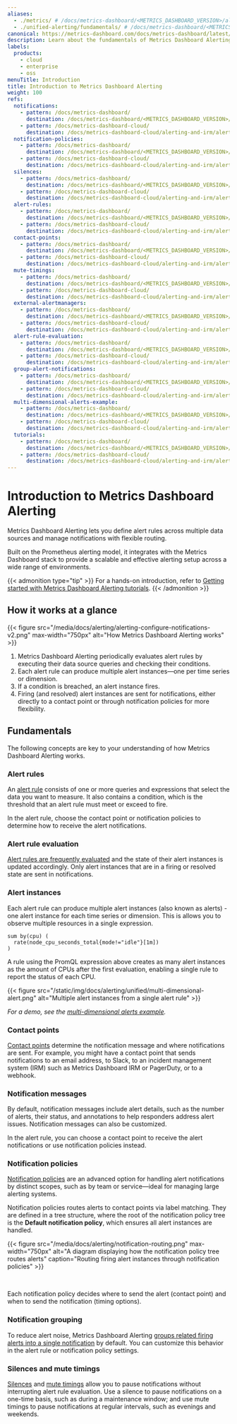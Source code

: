 ```yaml
---
aliases:
  - ./metrics/ # /docs/metrics-dashboard/<METRICS_DASHBOARD_VERSION>/alerting/metrics/
  - ./unified-alerting/fundamentals/ # /docs/metrics-dashboard/<METRICS_DASHBOARD_VERSION>/alerting/unified-alerting/fundamentals/
canonical: https://metrics-dashboard.com/docs/metrics-dashboard/latest/alerting/fundamentals/
description: Learn about the fundamentals of Metrics Dashboard Alerting as well as the key features it offers
labels:
  products:
    - cloud
    - enterprise
    - oss
menuTitle: Introduction
title: Introduction to Metrics Dashboard Alerting
weight: 100
refs:
  notifications:
    - pattern: /docs/metrics-dashboard/
      destination: /docs/metrics-dashboard/<METRICS_DASHBOARD_VERSION>/alerting/fundamentals/notifications/
    - pattern: /docs/metrics-dashboard-cloud/
      destination: /docs/metrics-dashboard-cloud/alerting-and-irm/alerting/fundamentals/notifications/
  notification-policies:
    - pattern: /docs/metrics-dashboard/
      destination: /docs/metrics-dashboard/<METRICS_DASHBOARD_VERSION>/alerting/fundamentals/notifications/notification-policies/
    - pattern: /docs/metrics-dashboard-cloud/
      destination: /docs/metrics-dashboard-cloud/alerting-and-irm/alerting/fundamentals/notifications/notification-policies/
  silences:
    - pattern: /docs/metrics-dashboard/
      destination: /docs/metrics-dashboard/<METRICS_DASHBOARD_VERSION>/alerting/configure-notifications/create-silence/
    - pattern: /docs/metrics-dashboard-cloud/
      destination: /docs/metrics-dashboard-cloud/alerting-and-irm/alerting/configure-notifications/create-silence/
  alert-rules:
    - pattern: /docs/metrics-dashboard/
      destination: /docs/metrics-dashboard/<METRICS_DASHBOARD_VERSION>/alerting/fundamentals/alert-rules/
    - pattern: /docs/metrics-dashboard-cloud/
      destination: /docs/metrics-dashboard-cloud/alerting-and-irm/alerting/fundamentals/alert-rules/
  contact-points:
    - pattern: /docs/metrics-dashboard/
      destination: /docs/metrics-dashboard/<METRICS_DASHBOARD_VERSION>/alerting/fundamentals/notifications/contact-points/
    - pattern: /docs/metrics-dashboard-cloud/
      destination: /docs/metrics-dashboard-cloud/alerting-and-irm/alerting/fundamentals/notifications/contact-points/
  mute-timings:
    - pattern: /docs/metrics-dashboard/
      destination: /docs/metrics-dashboard/<METRICS_DASHBOARD_VERSION>/alerting/configure-notifications/mute-timings/
    - pattern: /docs/metrics-dashboard-cloud/
      destination: /docs/metrics-dashboard-cloud/alerting-and-irm/alerting/configure-notifications/mute-timings/
  external-alertmanagers:
    - pattern: /docs/metrics-dashboard/
      destination: /docs/metrics-dashboard/<METRICS_DASHBOARD_VERSION>/alerting/set-up/configure-alertmanager/
    - pattern: /docs/metrics-dashboard-cloud/
      destination: /docs/metrics-dashboard-cloud/alerting-and-irm/alerting/set-up/configure-alertmanager/
  alert-rule-evaluation:
    - pattern: /docs/metrics-dashboard/
      destination: /docs/metrics-dashboard/<METRICS_DASHBOARD_VERSION>/alerting/fundamentals/alert-rules/rule-evaluation/
    - pattern: /docs/metrics-dashboard-cloud/
      destination: /docs/metrics-dashboard-cloud/alerting-and-irm/alerting/fundamentals/alert-rules/rule-evaluation/
  group-alert-notifications:
    - pattern: /docs/metrics-dashboard/
      destination: /docs/metrics-dashboard/<METRICS_DASHBOARD_VERSION>/alerting/fundamentals/notifications/group-alert-notifications/
    - pattern: /docs/metrics-dashboard-cloud/
      destination: /docs/metrics-dashboard-cloud/alerting-and-irm/alerting/fundamentals/notifications/group-alert-notifications/
  multi-dimensional-alerts-example:
    - pattern: /docs/metrics-dashboard/
      destination: /docs/metrics-dashboard/<METRICS_DASHBOARD_VERSION>/alerting/best-practices/multi-dimensional-alerts/
    - pattern: /docs/metrics-dashboard-cloud/
      destination: /docs/metrics-dashboard-cloud/alerting-and-irm/alerting/best-practices/multi-dimensional-alerts/
  tutorials:
    - pattern: /docs/metrics-dashboard/
      destination: /docs/metrics-dashboard/<METRICS_DASHBOARD_VERSION>/alerting/best-practices/tutorials/
    - pattern: /docs/metrics-dashboard-cloud/
      destination: /docs/metrics-dashboard-cloud/alerting-and-irm/alerting/best-practices/tutorials/
---
```


# Introduction to Metrics Dashboard Alerting

Metrics Dashboard Alerting lets you define alert rules across multiple data sources and manage notifications with flexible routing.

Built on the Prometheus alerting model, it integrates with the Metrics Dashboard stack to provide a scalable and effective alerting setup across a wide range of environments.

{{< admonition type="tip" >}}
For a hands-on introduction, refer to [Getting started with Metrics Dashboard Alerting tutorials](ref:tutorials).
{{< /admonition  >}}

## How it works at a glance

{{< figure src="/media/docs/alerting/alerting-configure-notifications-v2.png" max-width="750px" alt="How Metrics Dashboard Alerting works" >}}

1. Metrics Dashboard Alerting periodically evaluates alert rules by executing their data source queries and checking their conditions.
1. Each alert rule can produce multiple alert instances—one per time series or dimension.
1. If a condition is breached, an alert instance fires.
1. Firing (and resolved) alert instances are sent for notifications, either directly to a contact point or through notification policies for more flexibility.

## Fundamentals

The following concepts are key to your understanding of how Metrics Dashboard Alerting works.

### Alert rules

An [alert rule](ref:alert-rules) consists of one or more queries and expressions that select the data you want to measure. It also contains a condition, which is the threshold that an alert rule must meet or exceed to fire.

In the alert rule, choose the contact point or notification policies to determine how to receive the alert notifications.

### Alert rule evaluation

[Alert rules are frequently evaluated](ref:alert-rule-evaluation) and the state of their alert instances is updated accordingly. Only alert instances that are in a firing or resolved state are sent in notifications.

### Alert instances

Each alert rule can produce multiple alert instances (also known as alerts) - one alert instance for each time series or dimension. This is allows you to observe multiple resources in a single expression.

```promql
sum by(cpu) (
  rate(node_cpu_seconds_total{mode!="idle"}[1m])
)
```

A rule using the PromQL expression above creates as many alert instances as the amount of CPUs after the first evaluation, enabling a single rule to report the status of each CPU.

{{< figure src="/static/img/docs/alerting/unified/multi-dimensional-alert.png" alt="Multiple alert instances from a single alert rule" >}}

_For a demo, see the [multi-dimensional alerts example](ref:multi-dimensional-alerts-example)._

### Contact points

[Contact points](ref:contact-points) determine the notification message and where notifications are sent. For example, you might have a contact point that sends notifications to an email address, to Slack, to an incident management system (IRM) such as Metrics Dashboard IRM or PagerDuty, or to a webhook.

### Notification messages

By default, notification messages include alert details, such as the number of alerts, their status, and annotations to help responders address alert issues. Notification messages can also be customized.

In the alert rule, you can choose a contact point to receive the alert notifications or use notification policies instead.

### Notification policies

[Notification policies](ref:notification-policies) are an advanced option for handling alert notifications by distinct scopes, such as by team or service—ideal for managing large alerting systems.

Notification policies routes alerts to contact points via label matching. They are defined in a tree structure, where the root of the notification policy tree is the **Default notification policy**, which ensures all alert instances are handled.

{{< figure src="/media/docs/alerting/notification-routing.png" max-width="750px" alt="A diagram displaying how the notification policy tree routes alerts" caption="Routing firing alert instances through notification policies" >}}

<br/>

Each notification policy decides where to send the alert (contact point) and when to send the notification (timing options).

### Notification grouping

To reduce alert noise, Metrics Dashboard Alerting [groups related firing alerts into a single notification](ref:group-alert-notifications) by default. You can customize this behavior in the alert rule or notification policy settings.

### Silences and mute timings

[Silences](ref:silences) and [mute timings](ref:mute-timings) allow you to pause notifications without interrupting alert rule evaluation. Use a silence to pause notifications on a one-time basis, such as during a maintenance window; and use mute timings to pause notifications at regular intervals, such as evenings and weekends.
